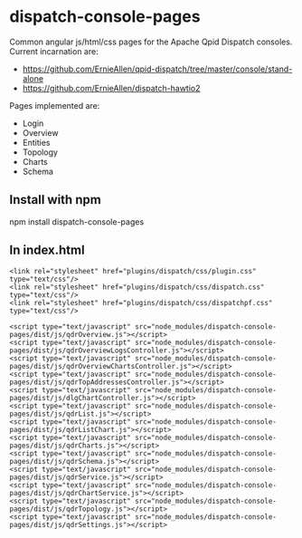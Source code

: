 # dispatch-console-pages

Common angular js/html/css pages for the Apache Qpid Dispatch consoles. Current incarnation are:

  - https://github.com/ErnieAllen/qpid-dispatch/tree/master/console/stand-alone
  - https://github.com/ErnieAllen/dispatch-hawtio2

Pages implemented are:

  - Login
  - Overview
  - Entities
  - Topology
  - Charts
  - Schema

## Install with npm
  npm install dispatch-console-pages

## In index.html

```
<link rel="stylesheet" href="plugins/dispatch/css/plugin.css" type="text/css"/>
<link rel="stylesheet" href="plugins/dispatch/css/dispatch.css" type="text/css"/>
<link rel="stylesheet" href="plugins/dispatch/css/dispatchpf.css" type="text/css"/>

<script type="text/javascript" src="node_modules/dispatch-console-pages/dist/js/qdrOverview.js"></script>
<script type="text/javascript" src="node_modules/dispatch-console-pages/dist/js/qdrOverviewLogsController.js"></script>
<script type="text/javascript" src="node_modules/dispatch-console-pages/dist/js/qdrOverviewChartsController.js"></script>
<script type="text/javascript" src="node_modules/dispatch-console-pages/dist/js/qdrTopAddressesController.js"></script>
<script type="text/javascript" src="node_modules/dispatch-console-pages/dist/js/dlgChartController.js"></script>
<script type="text/javascript" src="node_modules/dispatch-console-pages/dist/js/qdrList.js"></script>
<script type="text/javascript" src="node_modules/dispatch-console-pages/dist/js/qdrListChart.js"></script>
<script type="text/javascript" src="node_modules/dispatch-console-pages/dist/js/qdrCharts.js"></script>
<script type="text/javascript" src="node_modules/dispatch-console-pages/dist/js/qdrSchema.js"></script>
<script type="text/javascript" src="node_modules/dispatch-console-pages/dist/js/qdrService.js"></script>
<script type="text/javascript" src="node_modules/dispatch-console-pages/dist/js/qdrChartService.js"></script>
<script type="text/javascript" src="node_modules/dispatch-console-pages/dist/js/qdrTopology.js"></script>
<script type="text/javascript" src="node_modules/dispatch-console-pages/dist/js/qdrSettings.js"></script>
```

